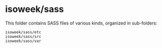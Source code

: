 # isoweek/sass

This folder contains SASS files of various kinds, organized in sub-folders:

    isoweek/sass/etc
    isoweek/sass/src
    isoweek/sass/var
